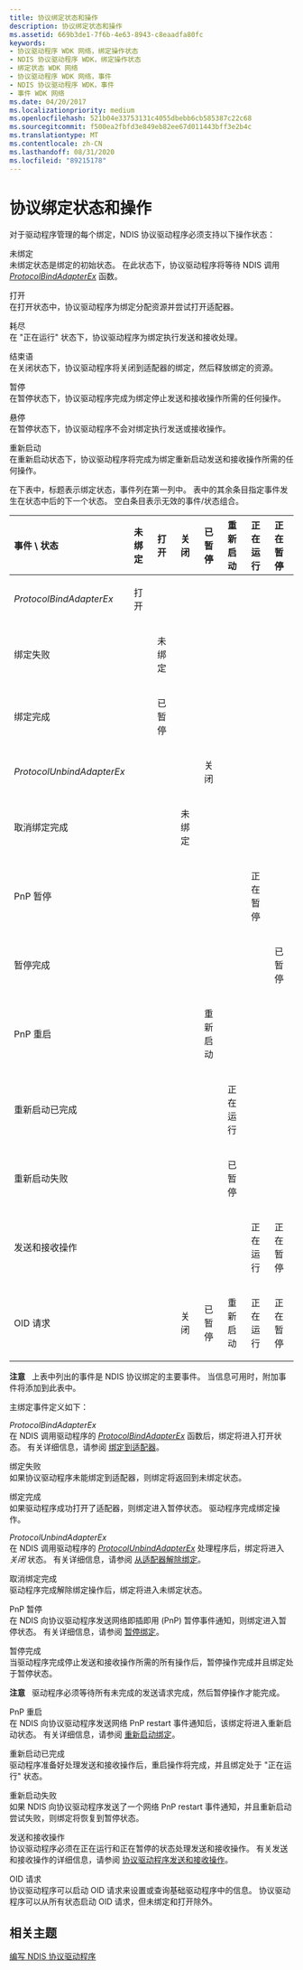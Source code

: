 ```yaml
---
title: 协议绑定状态和操作
description: 协议绑定状态和操作
ms.assetid: 669b3de1-7f6b-4e63-8943-c8eaadfa80fc
keywords:
- 协议驱动程序 WDK 网络，绑定操作状态
- NDIS 协议驱动程序 WDK，绑定操作状态
- 绑定状态 WDK 网络
- 协议驱动程序 WDK 网络，事件
- NDIS 协议驱动程序 WDK，事件
- 事件 WDK 网络
ms.date: 04/20/2017
ms.localizationpriority: medium
ms.openlocfilehash: 521b04e33753131c4055dbebb6cb585387c22c68
ms.sourcegitcommit: f500ea2fbfd3e849eb82ee67d011443bff3e2b4c
ms.translationtype: MT
ms.contentlocale: zh-CN
ms.lasthandoff: 08/31/2020
ms.locfileid: "89215178"
---
```

# <a name="protocol-binding-states-and-operations"></a>协议绑定状态和操作





对于驱动程序管理的每个绑定，NDIS 协议驱动程序必须支持以下操作状态：

<a href="" id="unbound"></a>未绑定  
未绑定状态是绑定的初始状态。 在此状态下，协议驱动程序将等待 NDIS 调用 [*ProtocolBindAdapterEx*](/windows-hardware/drivers/ddi/ndis/nc-ndis-protocol_bind_adapter_ex) 函数。

<a href="" id="opening"></a>打开  
在打开状态中，协议驱动程序为绑定分配资源并尝试打开适配器。

<a href="" id="running"></a>耗尽  
在 "正在运行" 状态下，协议驱动程序为绑定执行发送和接收处理。

<a href="" id="closing"></a>结束语  
在关闭状态下，协议驱动程序将关闭到适配器的绑定，然后释放绑定的资源。

<a href="" id="pausing"></a>暂停  
在暂停状态下，协议驱动程序完成为绑定停止发送和接收操作所需的任何操作。

<a href="" id="paused"></a>悬停  
在暂停状态下，协议驱动程序不会对绑定执行发送或接收操作。

<a href="" id="restarting"></a>重新启动  
在重新启动状态下，协议驱动程序将完成为绑定重新启动发送和接收操作所需的任何操作。

在下表中，标题表示绑定状态，事件列在第一列中。 表中的其余条目指定事件发生在状态中后的下一个状态。 空白条目表示无效的事件/状态组合。

<table>
<colgroup>
<col width="12%" />
<col width="12%" />
<col width="12%" />
<col width="12%" />
<col width="12%" />
<col width="12%" />
<col width="12%" />
<col width="12%" />
</colgroup>
<thead>
<tr class="header">
<th align="left">事件 \ 状态</th>
<th align="left">未绑定</th>
<th align="left">打开</th>
<th align="left">关闭</th>
<th align="left">已暂停</th>
<th align="left">重新启动</th>
<th align="left">正在运行</th>
<th align="left">正在暂停</th>
</tr>
</thead>
<tbody>
<tr class="odd">
<td align="left"><p><em>ProtocolBindAdapterEx</em></p></td>
<td align="left"><p>打开</p></td>
<td align="left"></td>
<td align="left"></td>
<td align="left"></td>
<td align="left"></td>
<td align="left"></td>
<td align="left"></td>
</tr>
<tr class="even">
<td align="left"><p>绑定失败</p></td>
<td align="left"></td>
<td align="left"><p>未绑定</p></td>
<td align="left"></td>
<td align="left"></td>
<td align="left"></td>
<td align="left"></td>
<td align="left"></td>
</tr>
<tr class="odd">
<td align="left"><p>绑定完成</p></td>
<td align="left"></td>
<td align="left"><p>已暂停</p></td>
<td align="left"></td>
<td align="left"></td>
<td align="left"></td>
<td align="left"></td>
<td align="left"></td>
</tr>
<tr class="even">
<td align="left"><p><em>ProtocolUnbindAdapterEx</em></p></td>
<td align="left"></td>
<td align="left"></td>
<td align="left"></td>
<td align="left"><p>关闭</p></td>
<td align="left"></td>
<td align="left"></td>
<td align="left"></td>
</tr>
<tr class="odd">
<td align="left"><p>取消绑定完成</p></td>
<td align="left"></td>
<td align="left"></td>
<td align="left"><p>未绑定</p></td>
<td align="left"></td>
<td align="left"></td>
<td align="left"></td>
<td align="left"></td>
</tr>
<tr class="even">
<td align="left"><p>PnP 暂停</p></td>
<td align="left"></td>
<td align="left"></td>
<td align="left"></td>
<td align="left"></td>
<td align="left"></td>
<td align="left"><p>正在暂停</p></td>
<td align="left"></td>
</tr>
<tr class="odd">
<td align="left"><p>暂停完成</p></td>
<td align="left"></td>
<td align="left"></td>
<td align="left"></td>
<td align="left"></td>
<td align="left"></td>
<td align="left"></td>
<td align="left"><p>已暂停</p></td>
</tr>
<tr class="even">
<td align="left"><p>PnP 重启</p></td>
<td align="left"></td>
<td align="left"></td>
<td align="left"></td>
<td align="left"><p>重新启动</p></td>
<td align="left"></td>
<td align="left"></td>
<td align="left"></td>
</tr>
<tr class="odd">
<td align="left"><p>重新启动已完成</p></td>
<td align="left"></td>
<td align="left"></td>
<td align="left"></td>
<td align="left"></td>
<td align="left"><p>正在运行</p></td>
<td align="left"></td>
<td align="left"></td>
</tr>
<tr class="even">
<td align="left"><p>重新启动失败</p></td>
<td align="left"></td>
<td align="left"></td>
<td align="left"></td>
<td align="left"></td>
<td align="left"><p>已暂停</p></td>
<td align="left"></td>
<td align="left"></td>
</tr>
<tr class="odd">
<td align="left"><p>发送和接收操作</p></td>
<td align="left"></td>
<td align="left"></td>
<td align="left"></td>
<td align="left"></td>
<td align="left"></td>
<td align="left"><p>正在运行</p></td>
<td align="left"><p>正在暂停</p></td>
</tr>
<tr class="even">
<td align="left"><p>OID 请求</p></td>
<td align="left"></td>
<td align="left"></td>
<td align="left"><p>关闭</p></td>
<td align="left"><p>已暂停</p></td>
<td align="left"><p>重新启动</p></td>
<td align="left"><p>正在运行</p></td>
<td align="left"><p>正在暂停</p></td>
</tr>
</tbody>
</table>

 

**注意**   上表中列出的事件是 NDIS 协议绑定的主要事件。 当信息可用时，附加事件将添加到此表中。

 

主绑定事件定义如下：

<a href="" id="protocolbindadapterex"></a>*ProtocolBindAdapterEx*  
在 NDIS 调用驱动程序的 [*ProtocolBindAdapterEx*](/windows-hardware/drivers/ddi/ndis/nc-ndis-protocol_bind_adapter_ex) 函数后，绑定将进入打开状态。 有关详细信息，请参阅 [绑定到适配器](binding-to-an-adapter.md)。

<a href="" id="bind-failed"></a>绑定失败  
如果协议驱动程序未能绑定到适配器，则绑定将返回到未绑定状态。

<a href="" id="bind-is-complete"></a>绑定完成  
如果驱动程序成功打开了适配器，则绑定进入暂停状态。 驱动程序完成绑定操作。

<a href="" id="protocolunbindadapterex"></a>*ProtocolUnbindAdapterEx*  
在 NDIS 调用驱动程序的 [*ProtocolUnbindAdapterEx*](/windows-hardware/drivers/ddi/ndis/nc-ndis-protocol_unbind_adapter_ex) 处理程序后，绑定将进入 *关闭* 状态。 有关详细信息，请参阅 [从适配器解除绑定](unbinding-from-an-adapter.md)。

<a href="" id="unbind-is-complete"></a>取消绑定完成  
驱动程序完成解除绑定操作后，绑定将进入未绑定状态。

<a href="" id="pnp-pause"></a>PnP 暂停  
在 NDIS 向协议驱动程序发送网络即插即用 (PnP) 暂停事件通知，则绑定进入暂停状态。 有关详细信息，请参阅 [暂停绑定](pausing-a-binding.md)。

<a href="" id="pause-is-complete"></a>暂停完成  
当驱动程序完成停止发送和接收操作所需的所有操作后，暂停操作完成并且绑定处于暂停状态。

**注意**   驱动程序必须等待所有未完成的发送请求完成，然后暂停操作才能完成。

 

<a href="" id="pnp-restart"></a>PnP 重启  
在 NDIS 向协议驱动程序发送网络 PnP restart 事件通知后，该绑定将进入重新启动状态。 有关详细信息，请参阅 [重新启动绑定](restarting-a-binding.md)。

<a href="" id="restart-is-complete"></a>重新启动已完成  
驱动程序准备好处理发送和接收操作后，重启操作将完成，并且绑定处于 "正在运行" 状态。

<a href="" id="restart-failed"></a>重新启动失败  
如果 NDIS 向协议驱动程序发送了一个网络 PnP restart 事件通知，并且重新启动尝试失败，则绑定将恢复到暂停状态。

<a href="" id="send-and-receive-operations"></a>发送和接收操作  
协议驱动程序必须在正在运行和正在暂停的状态处理发送和接收操作。 有关发送和接收操作的详细信息，请参阅 [协议驱动程序发送和接收操作](protocol-driver-send-and-receive-operations.md)。

<a href="" id="oid-requests"></a>OID 请求  
协议驱动程序可以启动 OID 请求来设置或查询基础驱动程序中的信息。 协议驱动程序可以从所有状态启动 OID 请求，但未绑定和打开除外。

## <a name="related-topics"></a>相关主题


[编写 NDIS 协议驱动程序](writing-ndis-protocol-drivers.md)

 

